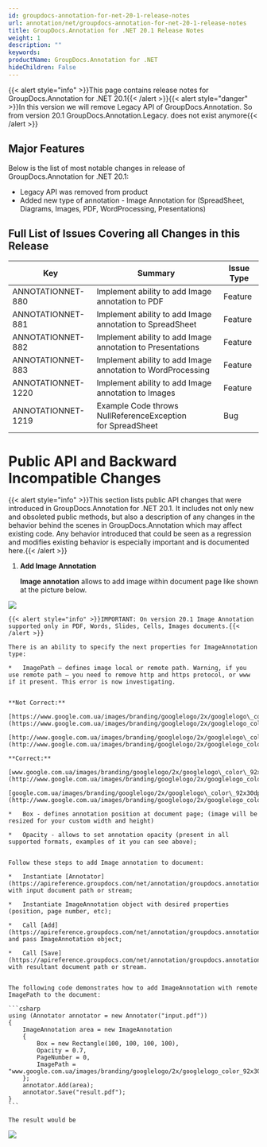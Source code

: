 ```yaml
---
id: groupdocs-annotation-for-net-20-1-release-notes
url: annotation/net/groupdocs-annotation-for-net-20-1-release-notes
title: GroupDocs.Annotation for .NET 20.1 Release Notes
weight: 1
description: ""
keywords: 
productName: GroupDocs.Annotation for .NET
hideChildren: False
---
```

{{< alert style="info" >}}This page contains release notes for GroupDocs.Annotation for .NET 20.1{{< /alert >}}{{< alert style="danger" >}}In this version we will remove Legacy API of GroupDocs.Annotation. So from version 20.1 GroupDocs.Annotation.Legacy. does not exist anymore{{< /alert >}}

## Major Features

Below is the list of most notable changes in release of GroupDocs.Annotation for .NET 20.1:

*   Legacy API was removed from product
*   Added new type of annotation - Image Annotation for (SpreadSheet, Diagrams, Images, PDF, WordProcessing, Presentations)

## Full List of Issues Covering all Changes in this Release

| Key | Summary | Issue Type |
| --- | --- | --- |
| ANNOTATIONNET-880  | Implement ability to add Image annotation to PDF | Feature |
| ANNOTATIONNET-881 | Implement ability to add Image annotation to SpreadSheet | Feature |
| ANNOTATIONNET-882  | Implement ability to add Image annotation to Presentations | Feature |
| ANNOTATIONNET-883  | Implement ability to add Image annotation to WordProcessing | Feature |
| ANNOTATIONNET-1220 | Implement ability to add Image annotation to Images | Feature |
| ANNOTATIONNET-1219 | Example Code throws NullReferenceException for SpreadSheet | Bug |

# Public API and Backward Incompatible Changes

{{< alert style="info" >}}This section lists public API changes that were introduced in GroupDocs.Annotation for .NET 20.1. It includes not only new and obsoleted public methods, but also a description of any changes in the behavior behind the scenes in GroupDocs.Annotation which may affect existing code. Any behavior introduced that could be seen as a regression and modifies existing behavior is especially important and is documented here.{{< /alert >}}

1.  **Add Image** **Annotation**  
    
    **Image annotation** allows to add image within document page like shown at the picture below.
    
![](annotation-net/images/groupdocs-annotation-for-net-20-1-release-notes.png)
    
    {{< alert style="info" >}}IMPORTANT: On version 20.1 Image Annotation supported only in PDF, Words, Slides, Cells, Images documents.{{< /alert >}}
    
    There is an ability to specify the next properties for ImageAnnotation type:
    
    *   ImagePath – defines image local or remote path. Warning, if you use remote path – you need to remove http and https protocol, or www if it present. This error is now investigating.
        
    
    **Not Correct:**
    
    [https://www.google.com.ua/images/branding/googlelogo/2x/googlelogo\_color\_92x30dp.png](https://www.google.com.ua/images/branding/googlelogo/2x/googlelogo_color_92x30dp.png)
    
    [http://www.google.com.ua/images/branding/googlelogo/2x/googlelogo\_color\_92x30dp.png](http://www.google.com.ua/images/branding/googlelogo/2x/googlelogo_color_92x30dp.png)
    
    **Correct:**
    
    [www.google.com.ua/images/branding/googlelogo/2x/googlelogo\_color\_92x30dp.png](http://www.google.com.ua/images/branding/googlelogo/2x/googlelogo_color_92x30dp.png)
    
    [google.com.ua/images/branding/googlelogo/2x/googlelogo\_color\_92x30dp.png](http://www.google.com.ua/images/branding/googlelogo/2x/googlelogo_color_92x30dp.png)
    
    *   Box - defines annotation position at document page; (image will be resized for your custom width and height)
        
    *   Opacity - allows to set annotation opacity (present in all supported formats, examples of it you can see above);
        
    
    Follow these steps to add Image annotation to document:
    
    *   Instantiate [Annotator](https://apireference.groupdocs.com/net/annotation/groupdocs.annotation/annotator) object with input document path or stream;
        
    *   Instantiate ImageAnnotation object with desired properties (position, page number, etc);
        
    *   Call [Add](https://apireference.groupdocs.com/net/annotation/groupdocs.annotation/annotator/methods/add) method and pass ImageAnnotation object;
        
    *   Call [Save](https://apireference.groupdocs.com/net/annotation/groupdocs.annotation/annotator/methods/save) method with resultant document path or stream.
        
    
    The following code demonstrates how to add ImageAnnotation with remote ImagePath to the document:
    
    ```csharp
    using (Annotator annotator = new Annotator("input.pdf"))
    {
     	ImageAnnotation area = new ImageAnnotation
    	{
    		Box = new Rectangle(100, 100, 100, 100),
    		Opacity = 0.7,
    		PageNumber = 0,
    		ImagePath = "www.google.com.ua/images/branding/googlelogo/2x/googlelogo_color_92x30dp.png"
    	};
    	annotator.Add(area);
    	annotator.Save("result.pdf");
    }               
    ```
    
    The result would be 
    
![](annotation-net/images/groupdocs-annotation-for-net-20-1-release-notes_1.png)

